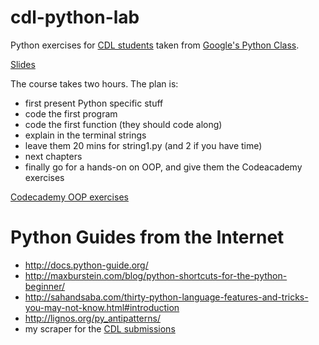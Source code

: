 cdl-python-lab
==============

Python exercises for [CDL students](http://cdl.rosedu.org/2014/#acasa) taken from [Google's Python Class](https://developers.google.com/edu/python/).

[Slides](https://docs.google.com/presentation/d/10lZyWTD_LPKHhQbQFfUnoe2Ng45K89wTlyFxXJkQuMU/pub?start=false&loop=false&delayms=60000)

The course takes two hours. The plan is:

* first present Python specific stuff
* code the first program
* code the first function (they should code along)
* explain in the terminal strings
* leave them 20 mins for string1.py (and 2 if you have time)
* next chapters
* finally go for a hands-on on OOP, and give them the Codeacademy exercises

[Codecademy OOP exercises](http://www.codecademy.com/courses/python-intermediate-en-WL8e4/3/1?curriculum_id=4f89dab3d788890003000096)

# Python Guides from the Internet

* http://docs.python-guide.org/
* http://maxburstein.com/blog/python-shortcuts-for-the-python-beginner/
* http://sahandsaba.com/thirty-python-language-features-and-tricks-you-may-not-know.html#introduction
* http://lignos.org/py_antipatterns/
* my scraper for the [CDL submissions](https://github.com/palcu/convertor/blob/master/blog_post/parse_submissions.py)
